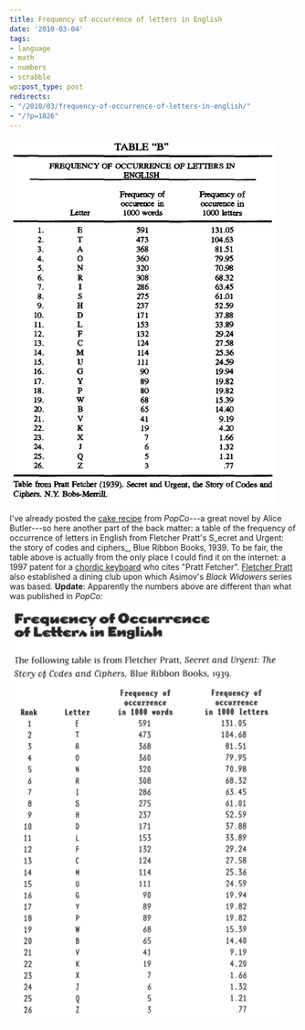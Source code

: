 ```yaml
---
title: Frequency of occurrence of letters in English
date: '2010-03-04'
tags:
- language
- math
- numbers
- scrabble
wp:post_type: post
redirects:
- "/2010/03/frequency-of-occurrence-of-letters-in-english/"
- "/?p=1826"
---
```


  ![](2010-03-04-Frequency-of-occurrence-of-letters-in-English/frequency-of-letters-in-english.png "frequency of letters in english")

I've already posted the [cake recipe](http://www.island94.org/2008/10/popco-cake-recipe/) from _PopCo_---a great novel by Alice Butler---so here another part of the back matter: a table of the frequency of occurrence of letters in English from Fletcher Pratt's S_ecret and Urgent: the story of codes and ciphers_, Blue Ribbon Books, 1939. To be fair, the table above is actually from the only place I could find it on the internet: a 1997 patent for a [chordic keyboard](http://www.google.com/patents/about?id=WDsaAAAAEBAJ) who cites "Pratt Fetcher". [Fletcher Pratt](http://en.wikipedia.org/wiki/Fletcher_Pratt) also established a dining club upon which Asimov's _Black Widowers_ series was based. **Update**: Apparently the numbers above are different than what was published in _PopCo:_ ![](2010-03-04-Frequency-of-occurrence-of-letters-in-English/popco-frequency-of-letters-in-english.png "popco-frequency of letters in english")
